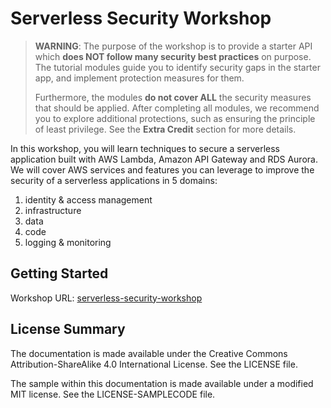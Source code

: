 # Serverless Security Workshop


> **WARNING**: The purpose of the workshop is to provide a starter API which **does NOT follow many security best practices** on purpose. The tutorial modules guide you to identify security gaps in the starter app, and implement protection measures for them.  
>
> Furthermore, the modules **do not cover ALL** the security measures that should be applied. After completing all modules, we recommend you to explore additional protections, such as ensuring the principle of least privilege. See the **Extra Credit** section for more details.   


In this workshop, you will learn techniques to secure a serverless application built with AWS Lambda, Amazon API Gateway and RDS Aurora. We will cover AWS services and features you can leverage to improve the security of a serverless applications in 5 domains: 

1. identity & access management
1. infrastructure
1. data
1. code
1. logging & monitoring

## Getting Started

Workshop URL: [serverless-security-workshop](https://catalog.us-east-1.prod.workshops.aws/workshops/026f84fd-f589-4a59-a4d1-81dc543fcd30)

## License Summary

The documentation is made available under the Creative Commons Attribution-ShareAlike 4.0 International License. See the LICENSE file.

The sample 
within this documentation is made available under a modified MIT license. See the LICENSE-SAMPLECODE file.
